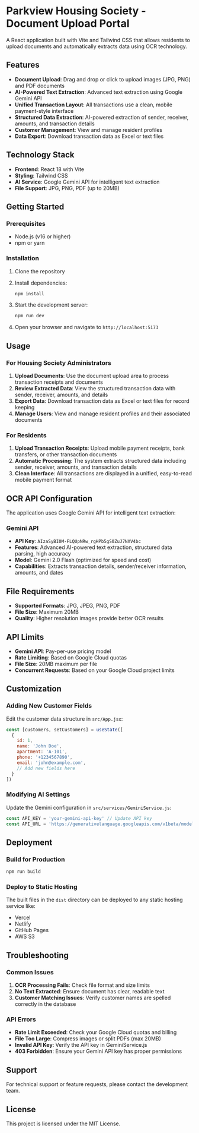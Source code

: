 # Parkview Housing Society - Document Upload Portal

A React application built with Vite and Tailwind CSS that allows residents to upload documents and automatically extracts data using OCR technology.

## Features

- **Document Upload**: Drag and drop or click to upload images (JPG, PNG) and PDF documents
- **AI-Powered Text Extraction**: Advanced text extraction using Google Gemini API
- **Unified Transaction Layout**: All transactions use a clean, mobile payment-style interface
- **Structured Data Extraction**: AI-powered extraction of sender, receiver, amounts, and transaction details
- **Customer Management**: View and manage resident profiles
- **Data Export**: Download transaction data as Excel or text files

## Technology Stack

- **Frontend**: React 18 with Vite
- **Styling**: Tailwind CSS
- **AI Service**: Google Gemini API for intelligent text extraction
- **File Support**: JPG, PNG, PDF (up to 20MB)

## Getting Started

### Prerequisites

- Node.js (v16 or higher)
- npm or yarn

### Installation

1. Clone the repository
2. Install dependencies:
   ```bash
   npm install
   ```

3. Start the development server:
   ```bash
   npm run dev
   ```

4. Open your browser and navigate to `http://localhost:5173`

## Usage

### For Housing Society Administrators

1. **Upload Documents**: Use the document upload area to process transaction receipts and documents
2. **Review Extracted Data**: View the structured transaction data with sender, receiver, amounts, and details
3. **Export Data**: Download transaction data as Excel or text files for record keeping
4. **Manage Users**: View and manage resident profiles and their associated documents

### For Residents

1. **Upload Transaction Receipts**: Upload mobile payment receipts, bank transfers, or other transaction documents
2. **Automatic Processing**: The system extracts structured data including sender, receiver, amounts, and transaction details
3. **Clean Interface**: All transactions are displayed in a unified, easy-to-read mobile payment format

## OCR API Configuration

The application uses Google Gemini API for intelligent text extraction:

### Gemini API
- **API Key**: `AIzaSyBI0M-FLQUpNRw_rgHPb5gS0ZuJ7NXV4bc`
- **Features**: Advanced AI-powered text extraction, structured data parsing, high accuracy
- **Model**: Gemini 2.0 Flash (optimized for speed and cost)
- **Capabilities**: Extracts transaction details, sender/receiver information, amounts, and dates


## File Requirements

- **Supported Formats**: JPG, JPEG, PNG, PDF
- **File Size**: Maximum 20MB
- **Quality**: Higher resolution images provide better OCR results

## API Limits

- **Gemini API**: Pay-per-use pricing model
- **Rate Limiting**: Based on Google Cloud quotas
- **File Size**: 20MB maximum per file
- **Concurrent Requests**: Based on your Google Cloud project limits

## Customization

### Adding New Customer Fields

Edit the customer data structure in `src/App.jsx`:

```javascript
const [customers, setCustomers] = useState([
  { 
    id: 1, 
    name: 'John Doe', 
    apartment: 'A-101', 
    phone: '+1234567890', 
    email: 'john@example.com',
    // Add new fields here
  }
])
```

### Modifying AI Settings

Update the Gemini configuration in `src/services/GeminiService.js`:

```javascript
const API_KEY = 'your-gemini-api-key' // Update API key
const API_URL = 'https://generativelanguage.googleapis.com/v1beta/models/gemini-2.0-flash:generateContent'
```

## Deployment

### Build for Production

```bash
npm run build
```

### Deploy to Static Hosting

The built files in the `dist` directory can be deployed to any static hosting service like:
- Vercel
- Netlify
- GitHub Pages
- AWS S3

## Troubleshooting

### Common Issues

1. **OCR Processing Fails**: Check file format and size limits
2. **No Text Extracted**: Ensure document has clear, readable text
3. **Customer Matching Issues**: Verify customer names are spelled correctly in the database

### API Errors

- **Rate Limit Exceeded**: Check your Google Cloud quotas and billing
- **File Too Large**: Compress images or split PDFs (max 20MB)
- **Invalid API Key**: Verify the API key in GeminiService.js
- **403 Forbidden**: Ensure your Gemini API key has proper permissions

## Support

For technical support or feature requests, please contact the development team.

## License

This project is licensed under the MIT License.